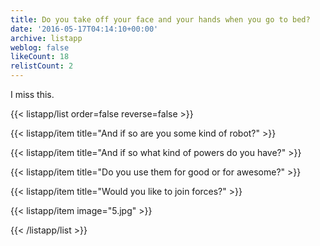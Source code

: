 ```yaml
---
title: Do you take off your face and your hands when you go to bed?
date: '2016-05-17T04:14:10+00:00'
archive: listapp
weblog: false
likeCount: 18
relistCount: 2
---
```


I miss this.

<!--more-->

{{< listapp/list order=false reverse=false >}}

   {{< listapp/item title="And if so are you some kind of robot?" >}}

   {{< listapp/item title="And if so what kind of powers do you have?" >}}

   {{< listapp/item title="Do you use them for good or for awesome?" >}}

   {{< listapp/item title="Would you like to join forces?" >}}

   {{< listapp/item
      image="5.jpg" >}}

{{< /listapp/list >}}
